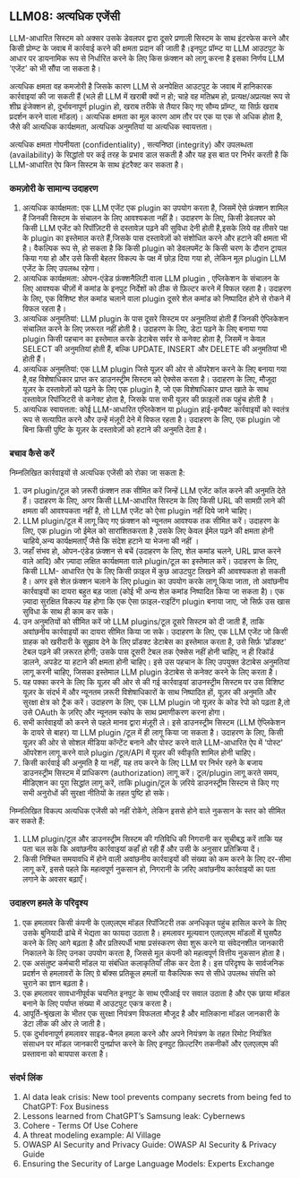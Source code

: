 ## LLM08: अत्यधिक एजेंसी
LLM-आधारित सिस्टम को अक्सर उसके डेवलपर द्वारा दूसरे प्रणाली सिस्टम के साथ इंटरफेस करने और किसी प्रोम्प्ट के जवाब में कार्रवाई करने की क्षमता प्रदान की जाती है।इनपुट प्रॉम्प्ट या LLM आउटपुट के आधार पर डायनामिक रूप से निर्धारित करने के लिए किस फ़ंक्शन को लागू करना है इसका निर्णय LLM 'एजेंट' को भी सौंपा जा सकता है।

अत्यधिक क्षमता वह कमजोरी है जिसके कारण LLM से अनपेक्षित आउटपुट के जवाब में हानिकारक कार्रवाइयां की जा सकती हैं (भले ही LLM में खराबी क्यों न हो; चाहे वह मतिभ्रम हो, प्रत्यक्ष/अप्रत्यक्ष रूप से शीघ्र इंजेक्शन हो, दुर्भावनापूर्ण plugin हो, खराब तरीके से तैयार किए गए सौम्य प्रॉम्प्ट, या सिर्फ़ खराब प्रदर्शन करने वाला मॉडल)। अत्यधिक क्षमता का मूल कारण आम तौर पर एक या एक से अधिक होता है, जैसे की अत्यधिक कार्यक्षमता, अत्यधिक अनुमतियां या अत्यधिक स्वायत्तता।

अत्यधिक क्षमता गोपनीयता (confidentiality) , सत्यनिष्ठा (integrity) और उपलब्धता (availability) के सिद्धांतो पर कई तरह के प्रभाव डाल सकती है और यह इस बात पर निर्भर करती है कि LLM-आधारित ऐप किन सिस्टम के साथ इंटरैक्ट कर सकता है।

### कमज़ोरी के सामान्य उदाहरण

1. अत्यधिक कार्यक्षमता: एक LLM एजेंट एक plugin का उपयोग करता है, जिसमें ऐसे फ़ंक्शन शामिल हैं जिनकी सिस्टम के संचालन के लिए आवश्यकता नहीं है। उदाहरण के लिए, किसी डेवलपर को किसी LLM एजेंट को रिपॉज़िटरी से दस्तावेज़ पढ़ने की सुविधा देनी होती है,इसके लिये वह  तीसरे पक्ष के plugin  का इस्तेमाल करते  हैं,जिसके पास दस्तावेज़ों को संशोधित करने और हटाने की क्षमता भी है। वैकल्पिक रूप से, हो सकता है कि किसी plugin  को डेवलपमेंट के किसी चरण के दौरान ट्रायल किया गया हो और उसे किसी बेहतर विकल्प के पक्ष में छोड़ दिया गया हो, लेकिन मूल plugin LLM एजेंट के लिए उपलब्ध रहेगा।
2. अत्यधिक कार्यक्षमता: ओपन-एंडेड फ़ंक्शनैलिटी वाला LLM plugin , एप्लिकेशन के संचालन के लिए आवश्यक चीज़ों में  कमांड के इनपुट निर्देशों को ठीक से फ़िल्टर करने में विफल रहता है। उदाहरण के लिए, एक विशिष्ट शेल कमांड चलाने वाला plugin  दूसरे शेल कमांड को  निष्पादित होने से रोकने में विफल रहता है।
3. अत्यधिक अनुमतियां: LLM plugin के पास दूसरे सिस्टम पर अनुमतियां होती हैं जिनकी ऐप्लिकेशन संचालित करने के लिए ज़रूरत नहीं होती है। उदाहरण के लिए, डेटा पढ़ने के लिए बनाया गया plugin  किसी पहचान का इस्तेमाल करके डेटाबेस सर्वर से कनेक्ट होता है, जिसमें न केवल SELECT की अनुमतियां होती हैं, बल्कि UPDATE, INSERT और DELETE की अनुमतियां भी होती हैं।
4. अत्यधिक अनुमतियां: एक LLM plugin  जिसे यूज़र की ओर से ऑपरेशन करने के लिए बनाया गया है,वह  विशेषाधिकार प्राप्त कर डाउनस्ट्रीम सिस्टम को ऐक्सेस करता है। उदाहरण के लिए, मौजूदा यूज़र के दस्तावेज़ों  को पढ़ने के लिए एक plugin है, जो एक विशेषाधिकार प्राप्त खाते के साथ दस्तावेज़ रिपॉजिटरी से कनेक्ट होता है, जिसके पास सभी यूज़र की फ़ाइलों तक पहुंच होती है ।
5. अत्यधिक स्वायत्तता: कोई LLM-आधारित एप्लिकेशन या plugin  हाई-इम्पैक्ट कार्रवाइयों को स्वतंत्र रूप से सत्यापित करने और उन्हें मंज़ूरी देने में विफल रहता है। उदाहरण के लिए, एक plugin जो बिना किसी पुष्टि के यूज़र के दस्तावेज़ों को हटाने की अनुमति देता है।

### बचाव कैसे करें
निम्नलिखित कार्रवाइयों से अत्यधिक एजेंसी को रोका जा सकता है:

1. उन plugin/टूल को ज़रूरी फ़ंक्शन तक सीमित करें जिन्हें LLM एजेंट कॉल करने की अनुमति देते हैं। उदाहरण के लिए, अगर किसी LLM-आधारित सिस्टम के लिए किसी URL की सामग्री लाने की क्षमता की आवश्यकता नहीं है, तो LLM एजेंट को ऐसा plugin नहीं दिये जाने चाहिए।
2. LLM plugin/टूल में लागू किए गए फ़ंक्शन को न्यूनतम आवश्यक तक सीमित करें। उदाहरण के लिए, एक plugin जो ईमेल को सारांशितकरता है ,उसके लिए केवल ईमेल पढ़ने की क्षमता होनी चाहिये,अन्य कार्यक्षमताएँ जैसे कि संदेश हटाने या भेजना की नहीं ।
3. जहाँ संभव हो, ओपन-एंडेड फ़ंक्शन से बचें (उदाहरण के लिए, शेल कमांड चलने, URL प्राप्त करने वाले आदि) और ज़्यादा लक्षित कार्यक्षमता वाले plugin/टूल का इस्तेमाल करें। उदाहरण के लिए, किसी LLM- आधारित ऐप के लिए किसी फ़ाइल में कुछ आउटपुट लिखने की आवश्यकता हो सकती है। अगर इसे शेल फ़ंक्शन चलाने के लिए plugin  का उपयोग करके लागू किया जाता, तो अवांछनीय कार्रवाइयों का दायरा बहुत बड़ जाता  (कोई भी अन्य शेल कमांड निष्पादित किया जा सकता है)। एक ज़्यादा सुरक्षित विकल्प यह होगा कि एक ऐसा फ़ाइल-राइटिंग plugin बनाया जाए, जो सिर्फ़ उस खास सुविधा के साथ ही काम कर सके।
4. उन अनुमतियों को सीमित करें जो LLM plugins/टूल दूसरे सिस्टम को दी जाती हैं, ताकि अवांछनीय कार्रवाइयों का दायरा सीमित किया जा सके। उदाहरण के लिए, एक LLM एजेंट जो किसी ग्राहक को खरीदारी के सुझाव देने के लिए प्रॉडक्ट डेटाबेस का इस्तेमाल करता है, उसे सिर्फ़ 'प्रॉडक्ट' टेबल पढ़ने की ज़रूरत होगी; उसके पास दूसरी टेबल तक ऐक्सेस नहीं होनी चाहिए, न ही रिकॉर्ड डालने, अपडेट या हटाने की क्षमता होनी चाहिए। इसे उस पहचान के लिए उपयुक्त डेटाबेस अनुमतियां लागू करनी चाहिए, जिसका इस्तेमाल LLM plugin डेटाबेस से कनेक्ट करने के लिए करता है।
5. यह पक्का करने के लिए कि यूज़र की ओर से की गई कार्रवाइयां डाउनस्ट्रीम सिस्टम पर उस विशिष्ट यूज़र के संदर्भ में और न्यूनतम ज़रूरी विशेषाधिकारों के साथ निष्पादित हों, यूज़र की अनुमति और सुरक्षा क्षेत्र को ट्रैक करें। उदाहरण के लिए, एक LLM plugin  जो यूज़र के कोड रेपो को पढ़ता है,तो उसे  OAuth के ज़रिए और न्यूनतम स्कोप के साथ प्रमाणीकरण करना होगा।
6. सभी कार्रवाइयों को करने से पहले मानव द्वारा मंज़ूरी ले। इसे डाउनस्ट्रीम सिस्टम (LLM ऐप्लिकेशन के दायरे से बाहर) या LLM plugin /टूल में ही लागू किया जा सकता है। उदाहरण के लिए, किसी यूज़र की ओर से सोशल मीडिया कॉन्टेंट बनाने और पोस्ट करने वाले LLM-आधारित ऐप में 'पोस्ट' ऑपरेशन लागू करने वाले plugin /टूल/API में यूज़र की स्वीकृति शामिल होनी चाहिए।
7. किसी कार्रवाई की अनुमति है या नहीं, यह तय करने के लिए LLM पर निर्भर रहने के बजाय डाउनस्ट्रीम सिस्टम में प्राधिकरण (authorization) लागू करें। टूल/plugin लागू करते समय, मीडिएशन का पूरा सिद्धांत लागू करें, ताकि plugin/टूल के ज़रिये डाउनस्ट्रीम सिस्टम से किए गए सभी अनुरोधों की सुरक्षा नीतियों के तहत पुष्टि हो सके।

निम्नलिखित विकल्प अत्यधिक एजेंसी को नहीं रोकेंगे, लेकिन इससे होने वाले नुकसान के स्तर को सीमित कर सकते हैं:
1. LLM plugin/टूल और डाउनस्ट्रीम सिस्टम की गतिविधि की निगरानी कर सूचीबद्ध करें ताकि यह पता चल सके कि अवांछनीय कार्रवाइयां कहाँ हो रही हैं और उसी के अनुसार प्रतिक्रिया दें।
2. किसी निश्चित समयावधि में होने वाली अवांछनीय कार्रवाइयों की संख्या को कम करने के लिए दर-सीमा लागू करें, इससे पहले कि महत्वपूर्ण नुकसान हो, निगरानी के ज़रिए अवांछनीय कार्रवाइयों का पता लगाने के अवसर बढ़ाएँ।

### उदाहरण हमले के परिदृश्य
1. एक हमलावर किसी कंपनी के एलएलएम मॉडल रिपॉजिटरी तक अनधिकृत पहुंच हासिल करने के लिए उसके बुनियादी ढांचे में भेद्यता का फायदा उठाता है। हमलावर मूल्यवान एलएलएम मॉडलों में घुसपैठ करने के लिए आगे बढ़ता है और प्रतिस्पर्धी भाषा प्रसंस्करण सेवा शुरू करने या संवेदनशील जानकारी निकालने के लिए उनका उपयोग करता है, जिससे मूल कंपनी को महत्वपूर्ण वित्तीय नुकसान होता है।
2. एक असंतुष्ट कर्मचारी मॉडल या संबंधित कलाकृतियाँ लीक कर देता है। इस परिदृश्य के सार्वजनिक प्रदर्शन से हमलावरों के लिए ग्रे बॉक्स प्रतिकूल हमलों या वैकल्पिक रूप से सीधे उपलब्ध संपत्ति को चुराने का ज्ञान बढ़ता है।
3. एक हमलावर सावधानीपूर्वक चयनित इनपुट के साथ एपीआई पर सवाल उठाता है और एक छाया मॉडल बनाने के लिए पर्याप्त संख्या में आउटपुट एकत्र करता है।
4. आपूर्ति-श्रृंखला के भीतर एक सुरक्षा नियंत्रण विफलता मौजूद है और मालिकाना मॉडल जानकारी के डेटा लीक की ओर ले जाती है।
5. एक दुर्भावनापूर्ण हमलावर साइड-चैनल हमला करने और अपने नियंत्रण के तहत रिमोट नियंत्रित संसाधन पर मॉडल जानकारी पुनर्प्राप्त करने के लिए इनपुट फ़िल्टरिंग तकनीकों और एलएलएम की प्रस्तावना को बायपास करता है।

### संदर्भ लिंक

1. AI data leak crisis: New tool prevents company secrets from being fed to ChatGPT: Fox Business
2. Lessons learned from ChatGPT’s Samsung leak: Cybernews
3. Cohere - Terms Of Use Cohere
4. A threat modeling example: AI Village
5. OWASP AI Security and Privacy Guide: OWASP AI Security & Privacy Guide
6. Ensuring the Security of Large Language Models: Experts Exchange

